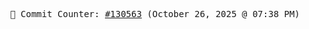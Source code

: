 <p align="center">
    <samp>
        📮 Commit Counter: <a href="https://github.com/Javascript-void0/Javascript-void0/commits/main">#130563</a> (October 26, 2025 @ 07:38 PM)
    </samp>
</p>